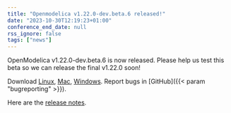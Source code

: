 ```yaml
---
title: "Openmodelica v1.22.0-dev.beta.6 released!"
date: "2023-10-30T12:19:23+01:00"
conference_end_date: null
rss_ignore: false
tags: ["news"]
---
```


OpenModelica v1.22.0-dev.beta.6 is now released. Please help us test this beta so we can release the final v1.22.0 soon!

Download [Linux](/download/download-linux/), [Mac](/download/download-mac/), [Windows](/download/download-windows/). Report bugs in [GitHub]({{< param "bugreporting" >}}).

Here are the [release notes](https://github.com/OpenModelica/OpenModelica/releases).

